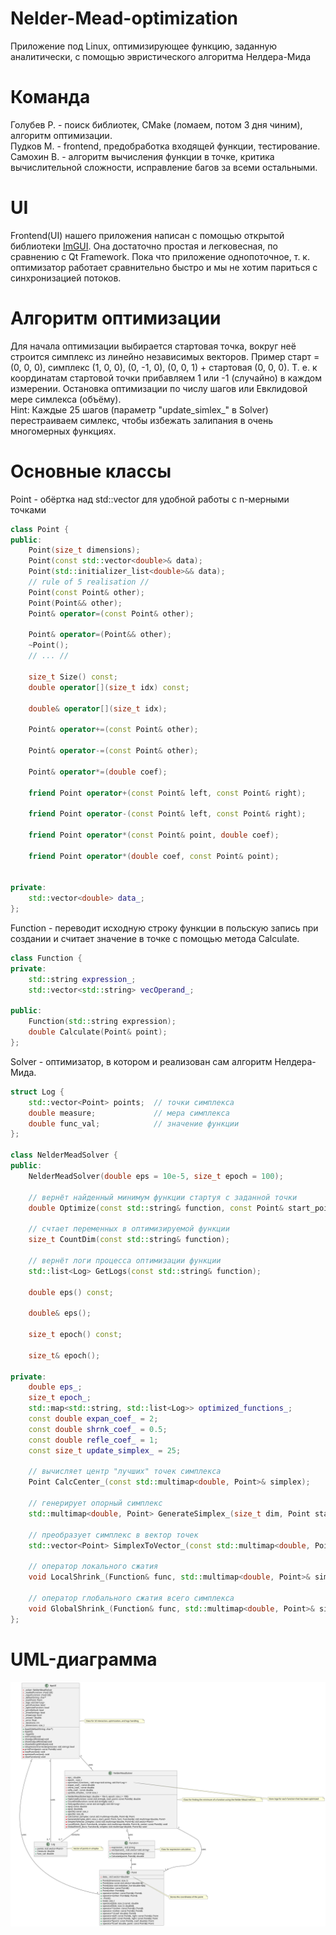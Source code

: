 # Nelder-Mead-optimization
Приложение под Linux, оптимизирующее функцию, заданную аналитически, с помощью эвристического алгоритма Нелдера-Мида
# Команда
Голубев Р. - поиск библиотек, CMake (ломаем, потом 3 дня чиним), алгоритм оптимизации.
<br>Пудков М. - frontend, предобработка входящей функции, тестирование.
<br>Самохин В. - алгоритм вычисления функции в точке, критика вычислительной сложности, исправление багов за всеми остальными.

# UI
Frontend(UI) нашего приложения написан с помощью открытой библиотеки  [ImGUI](https://github.com/ocornut/imgui). Она достаточно простая и легковесная, по сравнению с Qt Framework. Пока что приложение однопоточное, т. к. оптимизатор работает сравнительно быстро и мы не хотим париться с синхронизацией потоков.

# Алгоритм оптимизации
Для начала оптимизации выбирается стартовая точка, вокруг неё строится симплекс из линейно независимых векторов. Пример старт = (0, 0, 0), симплекс (1, 0, 0), (0, -1, 0), (0, 0, 1) + стартовая (0, 0, 0). Т. е. к координатам стартовой точки прибавляем 1 или -1 (случайно) в каждом измерении. Остановка оптимизации по числу шагов или Евклидовой мере симлекса (объёму). <br> Hint: Каждые 25 шагов (параметр "update_simlex_" в Solver) перестраиваем симлекс, чтобы избежать залипания в очень многомерных функциях.
# Основные классы
Point - обёртка над std::vector для удобной работы с n-мерными точками
``` c++
class Point {
public:
    Point(size_t dimensions);
    Point(const std::vector<double>& data);
    Point(std::initializer_list<double>&& data);
    // rule of 5 realisation //
    Point(const Point& other);
    Point(Point&& other);
    Point& operator=(const Point& other);

    Point& operator=(Point&& other);
    ~Point();
    // ... //

    size_t Size() const;
    double operator[](size_t idx) const;

    double& operator[](size_t idx);

    Point& operator+=(const Point& other);

    Point& operator-=(const Point& other);

    Point& operator*=(double coef);

    friend Point operator+(const Point& left, const Point& right);

    friend Point operator-(const Point& left, const Point& right);

    friend Point operator*(const Point& point, double coef);

    friend Point operator*(double coef, const Point& point);


private:
    std::vector<double> data_;
};
```
Function - переводит исходную строку функции в польскую запись при создании и считает значение в точке с помощью метода Calculate.
```c++
class Function {
private:
    std::string expression_;
    std::vector<std::string> vecOperand_;

public:
    Function(std::string expression);
    double Calculate(Point& point);
}; 
```
Solver - оптимизатор, в котором и реализован сам алгоритм Нелдера-Мида.
``` c++
struct Log {
    std::vector<Point> points;  // точки симплекса
    double measure;             // мера симплекса
    double func_val;            // значение функции
};

class NelderMeadSolver {
public:
    NelderMeadSolver(double eps = 10e-5, size_t epoch = 100);

    // вернёт найденный минимум функции стартуя с заданной точки
    double Optimize(const std::string& function, const Point& start_point);

    // счтает переменных в оптимизируемой функции
    size_t CountDim(const std::string& function);

    // вернёт логи процесса оптимизации функции
    std::list<Log> GetLogs(const std::string& function);

    double eps() const;

    double& eps();

    size_t epoch() const;

    size_t& epoch();

private:
    double eps_;
    size_t epoch_;
    std::map<std::string, std::list<Log>> optimized_functions_;
    const double expan_coef_ = 2;
    const double shrnk_coef_ = 0.5;
    const double refle_coef_ = 1;
    const size_t update_simplex_ = 25;

    // вычисляет центр "лучших" точек симплекса
    Point CalcCenter_(const std::multimap<double, Point>& simplex);

    // генерирует опорный симплекс
    std::multimap<double, Point> GenerateSimplex_(size_t dim, Point start_point, Function& func);

    // преобразует симплекс в вектор точек
    std::vector<Point> SimplexToVector_(const std::multimap<double, Point>& simplex);

    // оператор локального сжатия
    void LocalShrink_(Function& func, std::multimap<double, Point>& simplex, const Point& center);

    // оператор глобального сжатия всего симплекса
    void GlobalShrink_(Function& func, std::multimap<double, Point>& simplex);
};
```
# UML-диаграмма
<img src="UMLDiagram.svg">